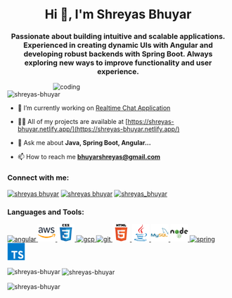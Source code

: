 <h1 align="center">Hi 👋, I'm Shreyas Bhuyar</h1>
<h3 align="center">Passionate about building intuitive and scalable applications. Experienced in creating dynamic UIs with Angular and developing robust backends with Spring Boot. Always exploring new ways to improve functionality and user experience.</h3>

<img align="right" alt="coding" width="400" src="https://cdn.dribbble.com/users/1059583/screenshots/4171367/media/5c8264a20b247115b68e6c2f4c97d5e6.gif">

<p align="left"> <img src="https://komarev.com/ghpvc/?username=shreyas-bhuyar&label=Profile%20views&color=0e75b6&style=flat" alt="shreyas-bhuyar" /> </p>

- 🔭 I’m currently working on [Realtime Chat Application](https://shreyas-bhuyar.netlify.app/)

- 👨‍💻 All of my projects are available at [https://shreyas-bhuyar.netlify.app/](https://shreyas-bhuyar.netlify.app/)

- 💬 Ask me about **Java, Spring Boot, Angular...**

- 📫 How to reach me **bhuyarshreyas@gmail.com**

<h3 align="left">Connect with me:</h3>
<p align="left">
<a href="https://linkedin.com/in/shreyas bhuyar" target="blank"><img align="center" src="https://raw.githubusercontent.com/rahuldkjain/github-profile-readme-generator/master/src/images/icons/Social/linked-in-alt.svg" alt="shreyas bhuyar" height="30" width="40" /></a>
<a href="https://fb.com/shreyas bhuyar" target="blank"><img align="center" src="https://raw.githubusercontent.com/rahuldkjain/github-profile-readme-generator/master/src/images/icons/Social/facebook.svg" alt="shreyas bhuyar" height="30" width="40" /></a>
<a href="https://instagram.com/shreyas_bhuyar" target="blank"><img align="center" src="https://raw.githubusercontent.com/rahuldkjain/github-profile-readme-generator/master/src/images/icons/Social/instagram.svg" alt="shreyas_bhuyar" height="30" width="40" /></a>
</p>

<h3 align="left">Languages and Tools:</h3>
<p align="left"> <a href="https://angular.io" target="_blank" rel="noreferrer"> <img src="https://angular.io/assets/images/logos/angular/angular.svg" alt="angular" width="40" height="40"/> </a> <a href="https://aws.amazon.com" target="_blank" rel="noreferrer"> <img src="https://raw.githubusercontent.com/devicons/devicon/master/icons/amazonwebservices/amazonwebservices-original-wordmark.svg" alt="aws" width="40" height="40"/> </a> <a href="https://www.w3schools.com/css/" target="_blank" rel="noreferrer"> <img src="https://raw.githubusercontent.com/devicons/devicon/master/icons/css3/css3-original-wordmark.svg" alt="css3" width="40" height="40"/> </a> <a href="https://cloud.google.com" target="_blank" rel="noreferrer"> <img src="https://www.vectorlogo.zone/logos/google_cloud/google_cloud-icon.svg" alt="gcp" width="40" height="40"/> </a> <a href="https://git-scm.com/" target="_blank" rel="noreferrer"> <img src="https://www.vectorlogo.zone/logos/git-scm/git-scm-icon.svg" alt="git" width="40" height="40"/> </a> <a href="https://www.w3.org/html/" target="_blank" rel="noreferrer"> <img src="https://raw.githubusercontent.com/devicons/devicon/master/icons/html5/html5-original-wordmark.svg" alt="html5" width="40" height="40"/> </a> <a href="https://www.java.com" target="_blank" rel="noreferrer"> <img src="https://raw.githubusercontent.com/devicons/devicon/master/icons/java/java-original.svg" alt="java" width="40" height="40"/> </a> <a href="https://www.mysql.com/" target="_blank" rel="noreferrer"> <img src="https://raw.githubusercontent.com/devicons/devicon/master/icons/mysql/mysql-original-wordmark.svg" alt="mysql" width="40" height="40"/> </a> <a href="https://nodejs.org" target="_blank" rel="noreferrer"> <img src="https://raw.githubusercontent.com/devicons/devicon/master/icons/nodejs/nodejs-original-wordmark.svg" alt="nodejs" width="40" height="40"/> </a> <a href="https://spring.io/" target="_blank" rel="noreferrer"> <img src="https://www.vectorlogo.zone/logos/springio/springio-icon.svg" alt="spring" width="40" height="40"/> </a> <a href="https://www.typescriptlang.org/" target="_blank" rel="noreferrer"> <img src="https://raw.githubusercontent.com/devicons/devicon/master/icons/typescript/typescript-original.svg" alt="typescript" width="40" height="40"/> </a> </p>

<p><img align="left" src="https://github-readme-stats.vercel.app/api/top-langs?username=shreyas-bhuyar&show_icons=true&locale=en&layout=compact" alt="shreyas-bhuyar" /></p>

<p>&nbsp;<img align="center" src="https://github-readme-stats.vercel.app/api?username=shreyas-bhuyar&show_icons=true&locale=en" alt="shreyas-bhuyar" /></p>

<p><img align="center" src="https://github-readme-streak-stats.herokuapp.com/?user=shreyas-bhuyar&" alt="shreyas-bhuyar" /></p>
